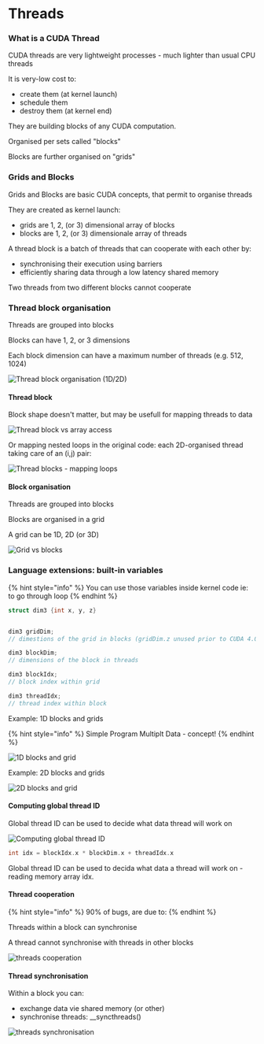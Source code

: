 # Threads

### What is a CUDA Thread

CUDA threads are very lightweight processes - much lighter than usual CPU threads

It is very-low cost to:

* create them \(at kernel launch\)
* schedule them
* destroy them \(at kernel end\)

They are building blocks of any CUDA computation.

Organised per sets called "blocks"

Blocks are further organised on "grids"



### Grids and Blocks

Grids and Blocks are basic CUDA concepts, that permit to organise threads

They are created as kernel launch:

* grids are 1, 2, \(or 3\) dimensional array of blocks
* blocks are 1, 2, \(or 3\) dimensionale array of threads

A thread block is a batch of threads that can cooperate with each other by:

* synchronising their execution using barriers
* efficiently sharing data through a low latency shared memory

Two threads from two different blocks cannot cooperate



### Thread block organisation

Threads are grouped into blocks

Blocks can have 1, 2, or 3 dimensions

Each block dimension can have a maximum number of threads \(e.g. 512, 1024\)

![Thread block organisation \(1D/2D\)](.gitbook/assets/thread_block_organisation.jpeg)



#### Thread block

Block shape doesn't matter, but may be usefull for mapping threads to data

![Thread block vs array access](.gitbook/assets/thread_block_array.jpeg)



Or mapping nested loops in the original code: each 2D-organised thread taking care of an \(i,j\) pair:

![Thread blocks - mapping loops](.gitbook/assets/thread_block_loop.jpeg)



#### Block organisation

Threads are grouped into blocks

Blocks are organised in a grid

A grid can be 1D, 2D \(or 3D\)

![Grid vs blocks](.gitbook/assets/block_organisation.jpeg)



### Language extensions: built-in variables

{% hint style="info" %}
You can use those variables inside kernel code ie: to go through loop 
{% endhint %}

```c
struct dim3 {int x, y, z}


dim3 gridDim;
// dimestions of the grid in blocks (gridDim.z unused prior to CUDA 4.0)

dim3 blockDim;
// dimensions of the block in threads

dim3 blockIdx;
// block index within grid

dim3 threadIdx;
// thread index within block
```

Example: 1D blocks and grids

{% hint style="info" %}
Simple Program Multiplt Data - concept!
{% endhint %}

![1D blocks and grid](.gitbook/assets/block_1d.jpeg)



Example: 2D blocks and grids

![2D blocks and grid](.gitbook/assets/block_2d.jpeg)



#### Computing global thread ID

Global thread ID can be used to decide what data thread will work on

![Computing global thread ID](.gitbook/assets/global_thread_id.jpeg)



```c
int idx = blockIdx.x * blockDim.x + threadIdx.x
```

Global thread ID can be used to decida what data a thread will work on - reading memory array idx.





#### Thread cooperation

{% hint style="info" %}
90% of bugs, are due to:
{% endhint %}

Threads within a block can synchronise

A thread cannot synchronise with threads in other blocks

![threads cooperation](.gitbook/assets/thread_cooperation.jpeg)



#### Thread synchronisation

Within a block you can:

* exchange data vie shared memory \(or other\)
* synchronise threads: \_\_syncthreads\(\)

![threads synchronisation](.gitbook/assets/thread_eynchronisation.jpeg)











